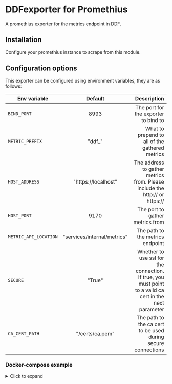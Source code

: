 # DDFexporter for Promethius

A promethius exporter for the metrics endpoint in DDF.

## Installation
Configure your promethius instance to scrape from this module.

## Configuration options
This exporter can be configured using environment variables, they are as follows:

| Env variable      | Default           | Description  |
| ------------- |:-------------:| -----:|
| `BIND_PORT`| 8993 | The port for the exporter to bind to
| `METRIC_PREFIX` | "ddf_" | What to prepend to all of the gathered metrics
| `HOST_ADDRESS` | "https://localhost" | The address to gather metrics from. Please include the http:// or https://
| `HOST_PORT` | 9170 | The port to gather metrics from
| `METRIC_API_LOCATION` | "services/internal/metrics" | The path to the metrics endpoint
| `SECURE` | "True" | Whether to use ssl for the connection. <br/> If true, you must point to a valid ca cert in the next parameter
| `CA_CERT_PATH` | "/certs/ca.pem" | The path to the ca cert to be used during secure connections

### Docker-compose example

<details><summary>Click to expand</summary>
<p>

```
...
    ddfexporter:
        build: ./
        ports:
          - 9170:9170
   
        environment:
          BIND_PORT: 9170
          HOST_ADDRESS: "https://localhost"
          HOST_PORT: 8993
          METRIC_PREFIX: "ddf_"
          METRIC_API_LOCATION: "services/internal/metrics"
          SECURE: "True"
    
        volumes:
          - type: bind
            source: ./cacert.pem
            target: /cacerts/cert.pem
...
```

</p>
</details>

